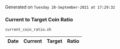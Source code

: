 Generated on `Tuesday 28-September-2021 at 17:29:32`

### Current to Target Coin Ratio
`current_coin_ratio.sh`

Date|Current|Target|Ratio
---|---|---|---
